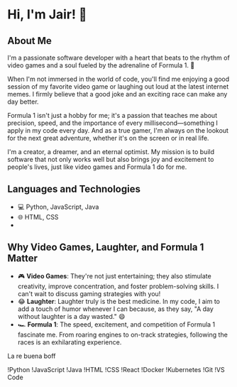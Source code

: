 # Hi, I'm Jair! 👋

## About Me
I'm a passionate software developer with a heart that beats to the rhythm of video games and a soul fueled by the adrenaline of Formula 1. 🏁

When I'm not immersed in the world of code, you'll find me enjoying a good session of my favorite video game or laughing out loud at the latest internet memes. I firmly believe that a good joke and an exciting race can make any day better.

Formula 1 isn't just a hobby for me; it's a passion that teaches me about precision, speed, and the importance of every millisecond—something I apply in my code every day. And as a true gamer, I'm always on the lookout for the next great adventure, whether it's on the screen or in real life.

I'm a creator, a dreamer, and an eternal optimist. My mission is to build software that not only works well but also brings joy and excitement to people's lives, just like video games and Formula 1 do for me.

## Languages and Technologies
- 💻 Python, JavaScript, Java
- 🌐 HTML, CSS
- 
## Why Video Games, Laughter, and Formula 1 Matter
- 🎮 **Video Games**: They're not just entertaining; they also stimulate creativity, improve concentration, and foster problem-solving skills. I can't wait to discuss gaming strategies with you!
- 😂 **Laughter**: Laughter truly is the best medicine. In my code, I aim to add a touch of humor whenever I can because, as they say, "A day without laughter is a day wasted." 😄
- 🏎️ **Formula 1**: The speed, excitement, and competition of Formula 1 fascinate me. From roaring engines to on-track strategies, following the races is an exhilarating experience.

La re buena boff

!Python !JavaScript !Java !HTML !CSS !React !Docker !Kubernetes !Git !VS Code
